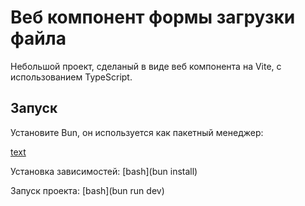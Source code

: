 # Веб компонент формы загрузки файла

Небольшой проект, сделаный в виде веб компонента на Vite, с использованием TypeScript.

## Запуск

Установите Bun, он используется как пакетный менеджер:

[text](https://bun.sh/)

Установка зависимостей:
[bash](bun install)

Запуск проекта:
[bash](bun run dev)